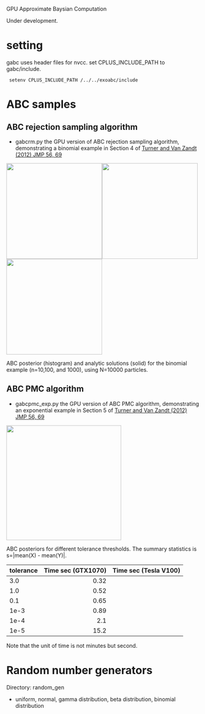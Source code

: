 GPU Approximate Baysian Computation

Under development.

# setting

gabc uses header files for nvcc. set CPLUS_INCLUDE_PATH to gabc/include.

```
 setenv CPLUS_INCLUDE_PATH /../../exoabc/include

```



# ABC samples

## ABC rejection sampling algorithm

- gabcrm.py the GPU version of ABC rejection sampling algorithm, demonstrating a binomial example in Section 4 of [Turner and Van Zandt (2012) JMP 56, 69](https://www.sciencedirect.com/science/article/abs/pii/S0022249612000272?via%3Dihub)

<img src="https://github.com/HajimeKawahara/gabc/blob/master/documents/fig/abcrm10.png" Titie="explanation" Width=250px><img src="https://github.com/HajimeKawahara/gabc/blob/master/documents/fig/abcrm100.png" Titie="explanation" Width=250px><img src="https://github.com/HajimeKawahara/gabc/blob/master/documents/fig/abcrm1000.png" Titie="explanation" Width=250px>

ABC posterior (histogram) and analytic solutions (solid) for the binomial example (n=10,100, and 1000), using N=10000 particles.

## ABC PMC algorithm

- gabcpmc_exp.py the GPU version of ABC PMC algorithm, demonstrating an exponential example in Section 5 of [Turner and Van Zandt (2012) JMP 56, 69](https://www.sciencedirect.com/science/article/abs/pii/S0022249612000272?via%3Dihub)

<img src="https://github.com/HajimeKawahara/gabc/blob/master/documents/fig/pmc_exp.png" Titie="explanation" Width=300px>

ABC posteriors for different tolerance thresholds. The summary statistics is s=|mean(X) - mean(Y)|.

| tolerance | Time sec (GTX1070) | Time sec (Tesla V100) |
|:----------|------------:|:------------:|
| 3.0  | 0.32 |  |
| 1.0  | 0.52 |  |
| 0.1  | 0.65 |  |
| 1e-3 | 0.89 |  |
| 1e-4 | 2.1  |  |
| 1e-5 | 15.2 |  |

Note that the unit of time is not minutes but second.

# Random number generators

Directory: random_gen

- uniform, normal, gamma distribution, beta distribution, binomial distribution
